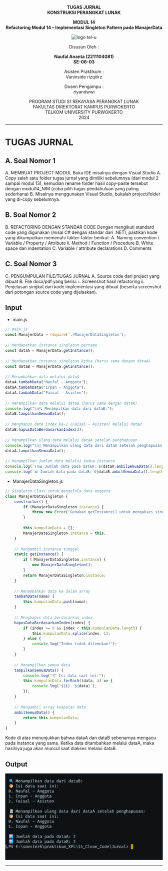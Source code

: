 <div align="center">

**TUGAS JURNAL**  
**KONSTRUKSI PERANGKAT LUNAK**

**MODUL 14**  
**Refactoring Modul 14 – Implementasi Singleton Pattern pada ManajerData**

![logo tel-u](https://github.com/user-attachments/assets/3a44181d-9c92-47f6-8cf0-87755117fd99)

Disusun Oleh :

**Naufal Ananta (2211104081)**  
**SE-06-03**

Asisten Praktikum :  
Vaninside
rizqiiirz

Dosen Pengampu :  
riyandwwi

PROGRAM STUDI S1 REKAYASA PERANGKAT LUNAK  
FAKULTAS DIREKTORAT KAMPUS PURWOKERTO  
TELKOM UNIVERSITY PURWOKERTO  
2024

</div>

---

# TUGAS JURNAL

## A. Soal Nomor 1
A. MEMBUAT PROJECT MODUL
Buka IDE misalnya dengan Visual Studio
A. Copy salah satu folder tugas jurnal yang dimiliki sebelumnya (dari modul 2 sampai modul 13),
kemudian rename folder hasil copy-paste tersebut dengan modul14_NIM (coba pilih tugas
pendahuluan yang paling sederhana)
B. Misalnya menggunakan Visual Studio, bukalah project/folder yang di-copy sebelumnya.
## B. Soal Nomor 2
B. REFACTORING DENGAN STANDAR CODE
Dengan mengikuti standard code yang digunakan (misal C# dengan standar dari .NET), pastikan kode yang
dikumpulkan memenuhi faktor-faktor berikut:
A. Naming convention
i. Variable / Property / Attribute
ii. Method / Function / Procedure
B. White space dan indentation
C. Variable / attribute declarations
D. Comments
## C. Soal Nomor 3
C. PENGUMPULAN FILE/TUGAS JURNAL
A. Source code dari project yang dibuat
B. File docx/pdf yang berisi:
i. Screenshot hasil refactoring
ii. Penjelasan singkat dari kode implementasi yang dibuat (beserta screenshot dari potongan
source code yang dijelaskan).


## Input

- main.js

```js
// main.js
const ManajerData = require('./ManajerDataSingleton');

// Mendapatkan instance singleton pertama
const dataA = ManajerData.getInstance();

// Mendapatkan instance singleton kedua (harus sama dengan dataA)
const dataB = ManajerData.getInstance();

// Menambahkan data melalui dataA
dataA.tambahData("Naufal - Anggota");
dataA.tambahData("Irpan - Anggota");
dataA.tambahData("Faisal - Asisten");

// Menampilkan data melalui dataB (harus sama dengan dataA)
console.log("\n🔍 Menampilkan data dari dataB:");
dataB.tampilkanSemuaData();

// Menghapus data index ke-2 (Faisal - Asisten) melalui dataB
dataB.hapusDataBerdasarkanIndex(2);

// Menampilkan ulang data melalui dataA setelah penghapusan
console.log("\n🧾 Menampilkan ulang data dari dataA setelah penghapusan:");
dataA.tampilkanSemuaData();

// Menampilkan jumlah data melalui kedua instance
console.log(`\n📊 Jumlah data pada dataA: ${dataA.ambilSemuaData().length}`);
console.log(`📊 Jumlah data pada dataB: ${dataB.ambilSemuaData().length}`);
```

- ManajerDataSingleton.js

```js
// Singleton Class untuk mengelola data anggota
class ManajerDataSingleton {
    constructor() {
        if (ManajerDataSingleton.instance) {
            throw new Error("Gunakan getInstance() untuk mengakses singleton.");
        }

        this.kumpulanData = [];
        ManajerDataSingleton.instance = this;
    }

    // Mengambil instance tunggal
    static getInstance() {
        if (!ManajerDataSingleton.instance) {
            new ManajerDataSingleton();
        }
        return ManajerDataSingleton.instance;
    }

    // Menambahkan data ke dalam array
    tambahData(nama) {
        this.kumpulanData.push(nama);
    }

    // Menghapus data berdasarkan index
    hapusDataBerdasarkanIndex(index) {
        if (index >= 0 && index < this.kumpulanData.length) {
            this.kumpulanData.splice(index, 1);
        } else {
            console.log("Index tidak ditemukan!");
        }
    }

    // Menampilkan semua data
    tampilkanSemuaData() {
        console.log("📦 Isi data saat ini:");
        this.kumpulanData.forEach((data, i) => {
            console.log(`${i}. ${data}`);
        });
    }

    // Mengambil array kumpulan data
    ambilSemuaData() {
        return this.kumpulanData;
    }
}
```
Kode di atas menunjukkan bahwa dataA dan dataB sebenarnya mengacu pada instance yang sama. Ketika data ditambahkan melalui dataA, maka hasilnya juga akan muncul saat diakses melalui dataB.

## Output
![alt text](image.png)

---
